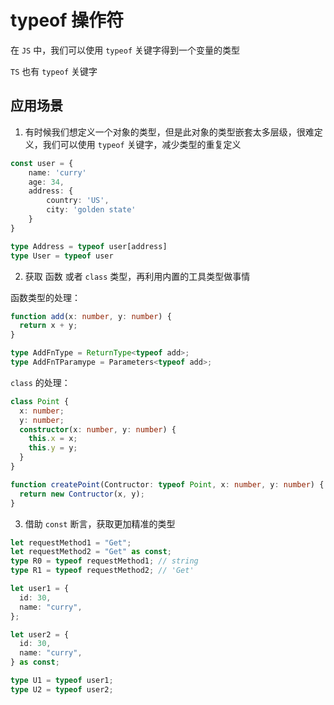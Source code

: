 # typeof 操作符

在 `JS` 中，我们可以使用 `typeof` 关键字得到一个变量的类型

`TS` 也有 `typeof` 关键字

## 应用场景

1. 有时候我们想定义一个对象的类型，但是此对象的类型嵌套太多层级，很难定义，我们可以使用 `typeof` 关键字，减少类型的重复定义

```ts
const user = {
	name: 'curry'
	age: 34,
	address: {
		country: 'US',
		city: 'golden state'
	}
}

type Address = typeof user[address]
type User = typeof user
```

2. 获取 函数 或者 `class` 类型，再利用内置的工具类型做事情

函数类型的处理：

```ts
function add(x: number, y: number) {
  return x + y;
}

type AddFnType = ReturnType<typeof add>;
type AddFnTParamype = Parameters<typeof add>;
```

`class` 的处理：

```ts
class Point {
  x: number;
  y: number;
  constructor(x: number, y: number) {
    this.x = x;
    this.y = y;
  }
}

function createPoint(Contructor: typeof Point, x: number, y: number) {
  return new Contructor(x, y);
}
```

3. 借助 `const` 断言，获取更加精准的类型

```ts
let requestMethod1 = "Get";
let requestMethod2 = "Get" as const;
type R0 = typeof requestMethod1; // string
type R1 = typeof requestMethod2; // 'Get'

let user1 = {
  id: 30,
  name: "curry",
};

let user2 = {
  id: 30,
  name: "curry",
} as const;

type U1 = typeof user1;
type U2 = typeof user2;
```
